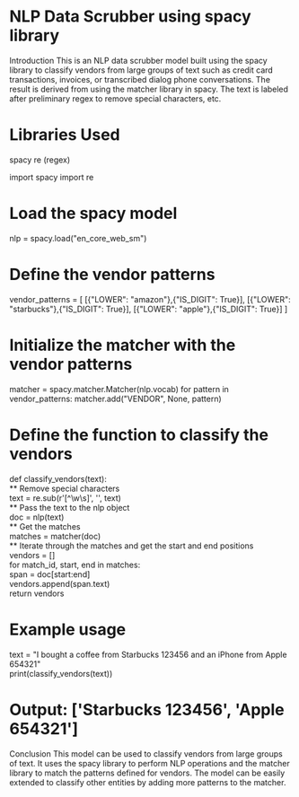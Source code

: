 # NLP Data Scrubber using spacy library
Introduction
This is an NLP data scrubber model built using the spacy library to classify vendors from large groups of text such as credit card transactions, invoices, or transcribed dialog phone conversations. The result is derived from using the matcher library in spacy. The text is labeled after preliminary regex to remove special characters, etc.

# Libraries Used
spacy
re (regex)

import spacy
import re

# Load the spacy model
nlp = spacy.load("en_core_web_sm")

# Define the vendor patterns
vendor_patterns = [
    [{"LOWER": "amazon"},{"IS_DIGIT": True}],
    [{"LOWER": "starbucks"},{"IS_DIGIT": True}],
    [{"LOWER": "apple"},{"IS_DIGIT": True}]
    ]

# Initialize the matcher with the vendor patterns
matcher = spacy.matcher.Matcher(nlp.vocab)
for pattern in vendor_patterns:
    matcher.add("VENDOR", None, pattern)

# Define the function to classify the vendors
def classify_vendors(text):  
    ** Remove special characters  
    text = re.sub(r'[^\w\s]', '', text)    
    ** Pass the text to the nlp object  
    doc = nlp(text)  
    ** Get the matches  
    matches = matcher(doc)  
    ** Iterate through the matches and get the start and end positions  
    vendors = []  
    for match_id, start, end in matches:  
        span = doc[start:end]  
        vendors.append(span.text)  
    return vendors  

# Example usage
text = "I bought a coffee from Starbucks 123456 and an iPhone from Apple 654321"  
print(classify_vendors(text))  

# Output: ['Starbucks 123456', 'Apple 654321']


Conclusion
This model can be used to classify vendors from large groups of text. It uses the spacy library to perform NLP operations and the matcher library to match the patterns defined for vendors. The model can be easily extended to classify other entities by adding more patterns to the matcher.
